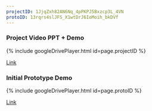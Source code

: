```yaml
---
projectID: 1JjqZxh82AN6Nq_4pPKPJ5Bxzcp3L_4VN
protoID: 13rqrs4slJFS_X1wtDrJ6IoMoih_bkDVf
---
```


### Project Video PPT + Demo
{% include googleDrivePlayer.html id=page.projectID %}

[Link](https://drive.google.com/open?id=1JjqZxh82AN6Nq_4pPKPJ5Bxzcp3L_4VN)

### Initial Prototype Demo
{% include googleDrivePlayer.html id=page.protoID %}

[Link](https://drive.google.com/open?id=13rqrs4slJFS_X1wtDrJ6IoMoih_bkDVf)
